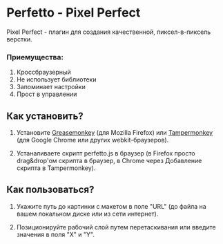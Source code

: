 # Perfetto - Pixel Perfect

Pixel Perfect - плагин для создания качественной, пиксел-в-пиксель верстки.

### Приемущества:

1. Кроссбраузерный
2. Не использует библиотеки
3. Запоминает настройки
4. Прост в управлении

## Как установить?

  1. Установите [Greasemonkey](https://addons.mozilla.org/ru/firefox/addon/greasemonkey/) (для Mozilla Firefox) или 
	[Tampermonkey](https://chrome.google.com/webstore/detail/tampermonkey/dhdgffkkebhmkfjojejmpbldmpobfkfo?hl=ru) (для Google Chrome или других webkit-браузеров).
	
  2. Устаналиваете скрипт perfetto.js в браузер (в Firefox просто drag&drop'ом скрипта в браузер, в Chrome через Добавление скрипта в Tampermonkey).

## Как пользоваться?

1. Укажите путь до картинки с макетом в поле "URL" (до файла на вашем локальном диске или из сети интернет).

2. Позиционируйте рабочий слой путем перетаскивания или введите значения в поля "X" и "Y".